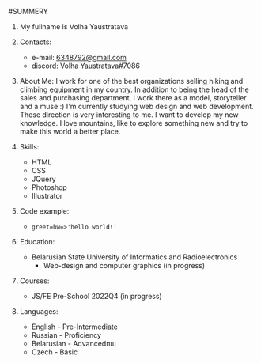 #SUMMERY

1.    My fullname is Volha Yaustratava

2.    Contacts:
       * e-mail: 6348792@gmail.com
       * discord: Volha Yaustratava#7086

3.    About Me:
      I work for one of the best organizations selling hiking and climbing equipment in my country.
      In addition to being the head of the sales and purchasing department, I work there as a model, storyteller and a muse :)
      I'm currently studying web design and web development.
      These direction is very interesting to me.
      I want to develop my new knowledge.
      I love mountains, like to explore something new and try to make this world a better place.

4.    Skills:
      * HTML
      * CSS
      * JQuery
      * Photoshop
      * Illustrator

5.    Code example:
      * `greet=hw=>'hello world!' `

6.    Education:
      * Belarusian State University of Informatics and Radioelectronics
          * Web-design and computer graphics (in progress)

7.    Courses:
      * JS/FE Pre-School 2022Q4 (in progress)

8.    Languages:
      * English - Pre-Intermediate
      * Russian - Proficiency
      * Belarusian - Advancedпш
      * Czech -  Basic


